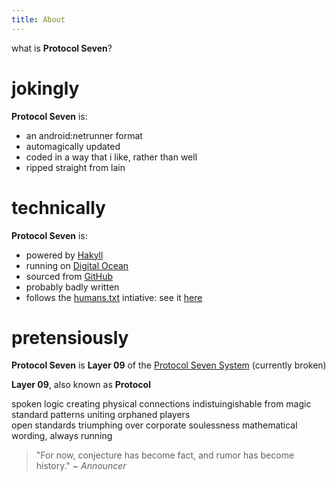 ```yaml
---
title: About
---
```


what is **Protocol Seven**?  

# jokingly
**Protocol Seven** is:

* an android:netrunner format
* automagically updated
* coded in a way that i like, rather than well
* ripped straight from lain

# technically
**Protocol Seven** is:

* powered by [Hakyll](https://jaspervdj.be/hakyll/)
* running on [Digital Ocean](https://www.digitalocean.com/)
* sourced from [GitHub](https://github.com/techieAgnostic/protocol-seven)
* probably badly written
* follows the [humans.txt](http://humanstxt.org/) intiative: see it [here](/humans.txt)

# pretensiously
**Protocol Seven** is **Layer 09** of the [Protocol Seven System](https://p7.co.nz) (currently broken)

**Layer 09**, also known as **Protocol**

spoken logic creating physical connections indistuingishable from magic  
standard patterns uniting orphaned players  
open standards triumphing over corporate soulessness
mathematical wording, always running

> "For now, conjecture has become fact, and rumor has become history." ~ *Announcer*
